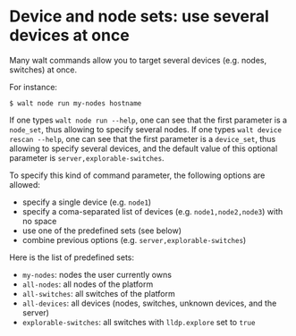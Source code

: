 
# Device and node sets: use several devices at once

Many walt commands allow you to target several devices (e.g. nodes, switches) at once.

For instance:
```
$ walt node run my-nodes hostname
```

If one types `walt node run --help`, one can see that the first parameter is a `node_set`, thus allowing
to specify several nodes.
If one types `walt device rescan --help`, one can see that the first parameter is a `device_set`, thus allowing
to specify several devices, and the default value of this optional parameter is `server,explorable-switches`.

To specify this kind of command parameter, the following options are allowed:
* specify a single device (e.g. `node1`)
* specify a coma-separated list of devices (e.g. `node1,node2,node3`) with no space
* use one of the predefined sets (see below)
* combine previous options (e.g. `server,explorable-switches`)

Here is the list of predefined sets:
* `my-nodes`: nodes the user currently owns
* `all-nodes`: all nodes of the platform
* `all-switches`: all switches of the platform
* `all-devices`: all devices (nodes, switches, unknown devices, and the server)
* `explorable-switches`: all switches with `lldp.explore` set to `true`

